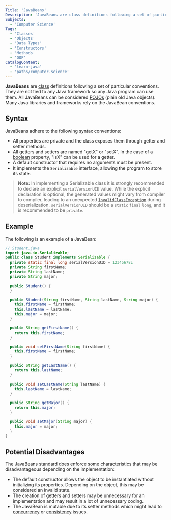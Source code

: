 ```yaml
---
Title: 'JavaBeans'
Description: 'JavaBeans are class definitions following a set of particular conventions. They are not tied to any Java framework so any Java program can use them.'
Subjects:
  - 'Computer Science'
Tags:
  - 'Classes'
  - 'Objects'
  - 'Data Types'
  - 'Constructors'
  - 'Methods'
  - 'OOP'
CatalogContent:
  - 'learn-java'
  - 'paths/computer-science'
---
```


**JavaBeans** are [class](https://www.codecademy.com/resources/docs/java/classes) definitions following a set of particular conventions. They are not tied to any Java framework so any Java program can use them. All JavaBeans can be considered [POJOs](https://www.codecademy.com/resources/docs/java/pojo) (plain old Java objects). Many Java libraries and frameworks rely on the JavaBean conventions.

## Syntax

JavaBeans adhere to the following syntax conventions:

- All properties are private and the class exposes them through getter and setter methods.
- All getters and setters are named "getX" or "setX". In the case of a [boolean](https://www.codecademy.com/resources/docs/general/boolean) property, "isX" can be used for a getter.
- A default constructor that requires no arguments must be present.
- It implements the `Serializable` interface, allowing the program to store its state.

> **Note:** In implementing a Serializable class it is strongly recommended to declare an explicit `serialVersionUID` value. While the explicit declaration is optional, the generated values might vary from compiler to compiler, leading to an unexpected [`InvalidClassException`](https://www.codecademy.com/resources/docs/java/errors/invalidclassexception) during deserialization. `serialVersionUID` should be a `static` `final` `long`, and it is recommended to be `private`.

## Example

The following is an example of a JavaBean:

```java
// Student.java
import java.io.Serializable;
public class Student implements Serializable {
  private static final long serialVersionUID = 12345678L
  private String firstName;
  private String lastName;
  private String major;

  public Student() {
  }

  public Student(String firstName, String lastName, String major) {
    this.firstName = firstName;
    this.lastName = lastName;
    this.major = major;
  }

  public String getFirstName() {
    return this.firstName;
  }

  public void setFirstName(String firstName) {
    this.firstName = firstName;
  }

  public String getLastName() {
    return this.lastName;
  }

  public void setLastName(String lastName) {
    this.lastName = lastName;
  }

  public String getMajor() {
    return this.major;
  }

  public void setMajor(String major) {
    this.major = major;
  }
}
```

## Potential Disadvantages

The JavaBeans standard does enforce some characteristics that may be disadvantageous depending on the implementation:

- The default constructor allows the object to be instantiated without initializing its properties. Depending on the object, this may be considered an invalid state.
- The creation of getters and setters may be unnecessary for an implementation and may result in a lot of unnecessary coding.
- The JavaBean is mutable due to its setter methods which might lead to [concurrency](https://en.wikipedia.org/wiki/Concurrency_(computer_science)) or [consistency](https://docs.oracle.com/javase/tutorial/essential/concurrency/memconsist.html) issues.
